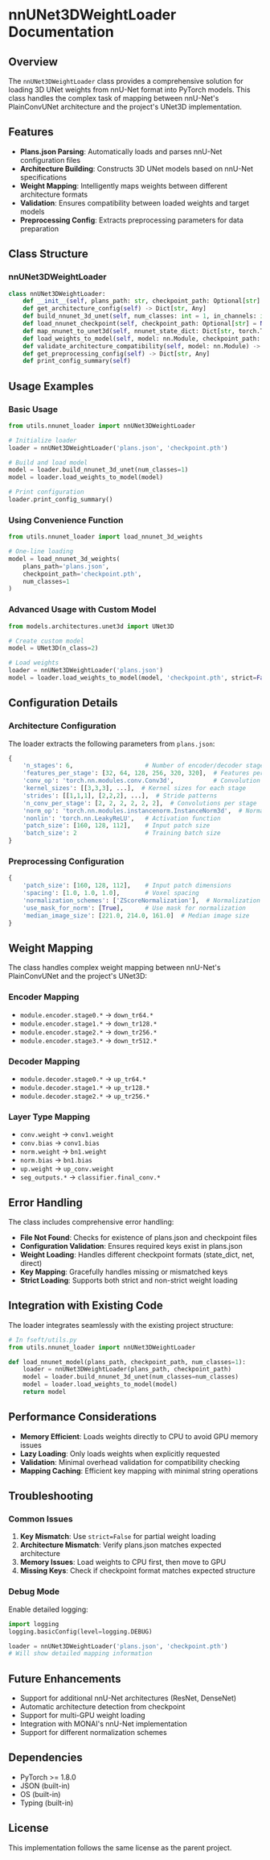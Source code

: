 # nnUNet3DWeightLoader Documentation

## Overview

The `nnUNet3DWeightLoader` class provides a comprehensive solution for loading 3D UNet weights from nnU-Net format into PyTorch models. This class handles the complex task of mapping between nnU-Net's PlainConvUNet architecture and the project's UNet3D implementation.

## Features

- **Plans.json Parsing**: Automatically loads and parses nnU-Net configuration files
- **Architecture Building**: Constructs 3D UNet models based on nnU-Net specifications
- **Weight Mapping**: Intelligently maps weights between different architecture formats
- **Validation**: Ensures compatibility between loaded weights and target models
- **Preprocessing Config**: Extracts preprocessing parameters for data preparation

## Class Structure

### nnUNet3DWeightLoader

```python
class nnUNet3DWeightLoader:
    def __init__(self, plans_path: str, checkpoint_path: Optional[str] = None)
    def get_architecture_config(self) -> Dict[str, Any]
    def build_nnunet_3d_unet(self, num_classes: int = 1, in_channels: int = 1) -> nn.Module
    def load_nnunet_checkpoint(self, checkpoint_path: Optional[str] = None) -> Dict[str, torch.Tensor]
    def map_nnunet_to_unet3d(self, nnunet_state_dict: Dict[str, torch.Tensor]) -> Dict[str, torch.Tensor]
    def load_weights_to_model(self, model: nn.Module, checkpoint_path: Optional[str] = None, strict: bool = False) -> nn.Module
    def validate_architecture_compatibility(self, model: nn.Module) -> bool
    def get_preprocessing_config(self) -> Dict[str, Any]
    def print_config_summary(self)
```

## Usage Examples

### Basic Usage

```python
from utils.nnunet_loader import nnUNet3DWeightLoader

# Initialize loader
loader = nnUNet3DWeightLoader('plans.json', 'checkpoint.pth')

# Build and load model
model = loader.build_nnunet_3d_unet(num_classes=1)
model = loader.load_weights_to_model(model)

# Print configuration
loader.print_config_summary()
```

### Using Convenience Function

```python
from utils.nnunet_loader import load_nnunet_3d_weights

# One-line loading
model = load_nnunet_3d_weights(
    plans_path='plans.json',
    checkpoint_path='checkpoint.pth',
    num_classes=1
)
```

### Advanced Usage with Custom Model

```python
from models.architectures.unet3d import UNet3D

# Create custom model
model = UNet3D(n_class=2)

# Load weights
loader = nnUNet3DWeightLoader('plans.json')
model = loader.load_weights_to_model(model, 'checkpoint.pth', strict=False)
```

## Configuration Details

### Architecture Configuration

The loader extracts the following parameters from `plans.json`:

```python
{
    'n_stages': 6,                    # Number of encoder/decoder stages
    'features_per_stage': [32, 64, 128, 256, 320, 320],  # Features per stage
    'conv_op': 'torch.nn.modules.conv.Conv3d',           # Convolution operation
    'kernel_sizes': [[3,3,3], ...],  # Kernel sizes for each stage
    'strides': [[1,1,1], [2,2,2], ...],  # Stride patterns
    'n_conv_per_stage': [2, 2, 2, 2, 2, 2],  # Convolutions per stage
    'norm_op': 'torch.nn.modules.instancenorm.InstanceNorm3d',  # Normalization
    'nonlin': 'torch.nn.LeakyReLU',   # Activation function
    'patch_size': [160, 128, 112],    # Input patch size
    'batch_size': 2                   # Training batch size
}
```

### Preprocessing Configuration

```python
{
    'patch_size': [160, 128, 112],    # Input patch dimensions
    'spacing': [1.0, 1.0, 1.0],       # Voxel spacing
    'normalization_schemes': ['ZScoreNormalization'],  # Normalization method
    'use_mask_for_norm': [True],      # Use mask for normalization
    'median_image_size': [221.0, 214.0, 161.0]  # Median image size
}
```

## Weight Mapping

The class handles complex weight mapping between nnU-Net's PlainConvUNet and the project's UNet3D:

### Encoder Mapping
- `module.encoder.stage0.*` → `down_tr64.*`
- `module.encoder.stage1.*` → `down_tr128.*`
- `module.encoder.stage2.*` → `down_tr256.*`
- `module.encoder.stage3.*` → `down_tr512.*`

### Decoder Mapping
- `module.decoder.stage0.*` → `up_tr64.*`
- `module.decoder.stage1.*` → `up_tr128.*`
- `module.decoder.stage2.*` → `up_tr256.*`

### Layer Type Mapping
- `conv.weight` → `conv1.weight`
- `conv.bias` → `conv1.bias`
- `norm.weight` → `bn1.weight`
- `norm.bias` → `bn1.bias`
- `up.weight` → `up_conv.weight`
- `seg_outputs.*` → `classifier.final_conv.*`

## Error Handling

The class includes comprehensive error handling:

- **File Not Found**: Checks for existence of plans.json and checkpoint files
- **Configuration Validation**: Ensures required keys exist in plans.json
- **Weight Loading**: Handles different checkpoint formats (state_dict, net, direct)
- **Key Mapping**: Gracefully handles missing or mismatched keys
- **Strict Loading**: Supports both strict and non-strict weight loading

## Integration with Existing Code

The loader integrates seamlessly with the existing project structure:

```python
# In fseft/utils.py
from utils.nnunet_loader import nnUNet3DWeightLoader

def load_nnunet_model(plans_path, checkpoint_path, num_classes=1):
    loader = nnUNet3DWeightLoader(plans_path, checkpoint_path)
    model = loader.build_nnunet_3d_unet(num_classes=num_classes)
    model = loader.load_weights_to_model(model)
    return model
```

## Performance Considerations

- **Memory Efficient**: Loads weights directly to CPU to avoid GPU memory issues
- **Lazy Loading**: Only loads weights when explicitly requested
- **Validation**: Minimal overhead validation for compatibility checking
- **Mapping Caching**: Efficient key mapping with minimal string operations

## Troubleshooting

### Common Issues

1. **Key Mismatch**: Use `strict=False` for partial weight loading
2. **Architecture Mismatch**: Verify plans.json matches expected architecture
3. **Memory Issues**: Load weights to CPU first, then move to GPU
4. **Missing Keys**: Check if checkpoint format matches expected structure

### Debug Mode

Enable detailed logging:

```python
import logging
logging.basicConfig(level=logging.DEBUG)

loader = nnUNet3DWeightLoader('plans.json', 'checkpoint.pth')
# Will show detailed mapping information
```

## Future Enhancements

- Support for additional nnU-Net architectures (ResNet, DenseNet)
- Automatic architecture detection from checkpoint
- Support for multi-GPU weight loading
- Integration with MONAI's nnU-Net implementation
- Support for different normalization schemes

## Dependencies

- PyTorch >= 1.8.0
- JSON (built-in)
- OS (built-in)
- Typing (built-in)

## License

This implementation follows the same license as the parent project.
